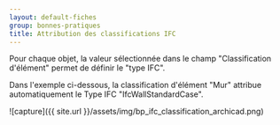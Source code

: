```yaml
---
layout: default-fiches
group: bonnes-pratiques
title: Attribution des classifications IFC
---
```


Pour chaque objet, la valeur sélectionnée dans le champ "Classification d'élément" permet de définir le "type IFC".

Dans l'exemple ci-dessous, la classification d'élément "Mur" attribue automatiquement le Type IFC "IfcWallStandardCase".

![capture]({{ site.url }}/assets/img/bp_ifc_classification_archicad.png)